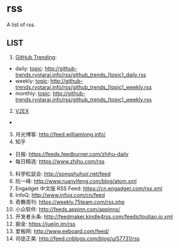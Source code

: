 # rss
A list of rss.

## LIST
1. [GitHub Trending](http://github-trends.ryotarai.info/):
  - daily: [topic]: http://github-trends.ryotarai.info/rss/github_trends_[topic]_daily.rss
  - weekly: [topic]: http://github-trends.ryotarai.info/rss/github_trends_[topic]_weekly.rss
  - monthly: [topic]: http://github-trends.ryotarai.info/rss/github_trends_[topic]_weekly.rss
2. [V2EX](https://www.v2ex.com/index.xml)
  - [topic]: https://www.v2ex.com/feed/tab/[topic].xml
3. 月光博客: http://feed.williamlong.info/
4. 知乎
  - 日报: https://feeds.feedburner.com/zhihu-daily
  - 每日精选: https://www.zhihu.com/rss
5. 科学松鼠会: http://songshuhuir.net/feed
6. 阮一峰: http://www.ruanyifeng.com/blog/atom.xml
7. Engadget 中文版 RSS Feed: https://cn.engadget.com/rss.xml
8. InfoQ: http://www.infoq.com/cn/feed
9. 奇舞周刊: https://weekly.75team.com/rss.php
10. 小众软件: http://feeds.appinn.com/appinns/
11. 开发者头条: http://feedmaker.kindle4rss.com/feeds/toutiao.io.xml
12. 掘金: https://juejin.im/rss
13. 爱板网: http://www.eeboard.com/feed/
14. 司徒正美: http://feed.cnblogs.com/blog/u/57731/rss
